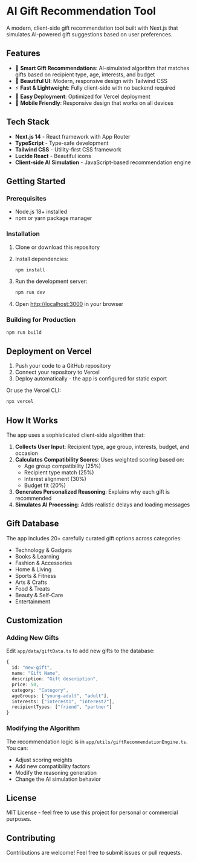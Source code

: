 # AI Gift Recommendation Tool

A modern, client-side gift recommendation tool built with Next.js that simulates AI-powered gift suggestions based on user preferences.

## Features

- 🎁 **Smart Gift Recommendations**: AI-simulated algorithm that matches gifts based on recipient type, age, interests, and budget
- 🎨 **Beautiful UI**: Modern, responsive design with Tailwind CSS
- ⚡ **Fast & Lightweight**: Fully client-side with no backend required
- 🚀 **Easy Deployment**: Optimized for Vercel deployment
- 📱 **Mobile Friendly**: Responsive design that works on all devices

## Tech Stack

- **Next.js 14** - React framework with App Router
- **TypeScript** - Type-safe development
- **Tailwind CSS** - Utility-first CSS framework
- **Lucide React** - Beautiful icons
- **Client-side AI Simulation** - JavaScript-based recommendation engine

## Getting Started

### Prerequisites

- Node.js 18+ installed
- npm or yarn package manager

### Installation

1. Clone or download this repository
2. Install dependencies:
   ```bash
   npm install
   ```

3. Run the development server:
   ```bash
   npm run dev
   ```

4. Open [http://localhost:3000](http://localhost:3000) in your browser

### Building for Production

```bash
npm run build
```

## Deployment on Vercel

1. Push your code to a GitHub repository
2. Connect your repository to Vercel
3. Deploy automatically - the app is configured for static export

Or use the Vercel CLI:
```bash
npx vercel
```

## How It Works

The app uses a sophisticated client-side algorithm that:

1. **Collects User Input**: Recipient type, age group, interests, budget, and occasion
2. **Calculates Compatibility Scores**: Uses weighted scoring based on:
   - Age group compatibility (25%)
   - Recipient type match (25%)
   - Interest alignment (30%)
   - Budget fit (20%)
3. **Generates Personalized Reasoning**: Explains why each gift is recommended
4. **Simulates AI Processing**: Adds realistic delays and loading messages

## Gift Database

The app includes 20+ carefully curated gift options across categories:
- Technology & Gadgets
- Books & Learning
- Fashion & Accessories
- Home & Living
- Sports & Fitness
- Arts & Crafts
- Food & Treats
- Beauty & Self-Care
- Entertainment

## Customization

### Adding New Gifts

Edit `app/data/giftData.ts` to add new gifts to the database:

```typescript
{
  id: "new-gift",
  name: "Gift Name",
  description: "Gift description",
  price: 50,
  category: "Category",
  ageGroups: ["young-adult", "adult"],
  interests: ["interest1", "interest2"],
  recipientTypes: ["friend", "partner"]
}
```

### Modifying the Algorithm

The recommendation logic is in `app/utils/giftRecommendationEngine.ts`. You can:
- Adjust scoring weights
- Add new compatibility factors
- Modify the reasoning generation
- Change the AI simulation behavior

## License

MIT License - feel free to use this project for personal or commercial purposes.

## Contributing

Contributions are welcome! Feel free to submit issues or pull requests.
